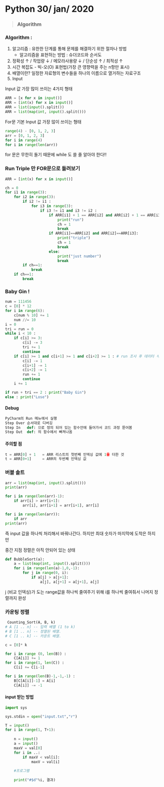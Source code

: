 # Python 30/ jan/ 2020

> ### Algorithm

### Algorithm : 

1. 알고리즘 : 유한한 단계를 통해 문제를 해결하기 위한 절차나 방법
   - 알고리즘을 표현하는 방법 : 슈더코드와 순서도
2. 정확성 ↑  / 작업량 ↓ / 메모라사용량 ↓ / 단순성 ↑ / 최적성 ↑
3. 시간 복잡도 - 빅-오(O) 표현법(가장 큰 영향력을 주는 n항만 표시)
4. 배열이란? 일정한 자료형의 변수들을 하나의 이름으로 열거하는 자료구조
5. Input



Input 값 가장 많이 쓰이는 4가지 형태

```python
ARR = [x for x in input()]
ARR = [int(x) for x in input()]
ARR = list(input().split())
ARR = list(map(int, input().split()))
```

For문 기본 Input 값 가장 많이 쓰이는 형태

```python
range(4) - [0, 1, 2, 3]
arr = [0, 1, 2, 3]
for i in range(4)
for i in range(len(arr))
```

for 문은 무한히 돌기 때문에 while 도 쓸 줄 알아야 한다!!

### Run Triple 만 FOR문으로 돌려보기

```python
ARR = [int(x) for x in input()]

ch = 0
for i1 in range(3):
    for i2 in range(3):
        if i2 != i1 :
            for i3 in range(3):
                if i3 != i1 and i3 != i2 :
                    if ARR[i1] + 1 == ARR[i2] and ARR[i2] + 1 == ARR[i3]:
                        print("run")
                        ch = 1
                        break
                    if ARR[i1]==ARR[i2] and ARR[i2]==ARR[i3]:
                        print("triple")
                        ch = 1
                        break
                    else:
                        print("just number")
                        break
        if ch==1:
            break
    if ch==1:
        break
```

### Baby Gin !

```python
num = 111456
c = [0] * 12
for i in range(6):
    c[num % 10] += 1
    num //= 10
i = 0
tri = run = 0
while i < 10 :
    if c[i] >= 3:
        c[i] -= 3
        tri += 1
        continue
    if c[i] >= 1 and c[i+1] >= 1 and c[i+2] >= 1 : # run 조사 후 데이터 삭제
        c[i] -= 1
        c[i+1] -= 1
        c[i+2] -= 1
        run += 1
        continue
    i += 1

if run + tri == 2 : print("Baby Gin")
else : print("Lose")
```



#### Debug

```python
PyCharm의 Run 메뉴에서 실행
Step Over 순서대로 디버깅
Step In   def: 으로 정의 되어 있는 함수안에 들어가서 코드 과정 뜯어봄
Step Out  def: 의 함수에서 빠져나옴
```

#### 주의할 점

```python
t = ARR[0] + 1   = ARR 리스트의 첫번째 인덱싱 값에 1을 더한 것
t = ARR[0+1]     = ARR의 두번째 인덱싱 값
```

### 버블 솔트

```python
arr = list(map(int, input().split()))
print(arr)

for i in range(len(arr)-1):
    if arr[i] > arr[i+1]:
        arr[i], arr[i+1] = arr[i+1], arr[i]

for i in range(len(arr)):
    if arr
print(arr)
```

즉 input 값을 하나씩 처리해서 바꿔나간다. 하지만 최대 숫자가 마지막에 도착은 하지만

중간 지점 정렬은 아직 안되어 있는 상태

```python
def BubbleSort(a):
    a = list(map(int, input().split()))
    for i in range(len(a)-1,0,-1):
        for j in range(0, i):
            if a[j] > a[j+1]:
                a[j], a[j+1] = a[j+1], a[j]
```

j (비교 인덱싱)가 도는 range값을 하나씩 줄여주기 위해 i를 하나씩 줄여줘서 나머지 정렬까지 완성



### 카운팅 정렬

```python
 Counting_Sort(A, B, k)
# A [1 .. n] -- 입력 배열 (1 to k)
# B [1 .. n] -- 정열된 배열.
# C [1 .. k] -- 카운트 배열.

c = [0]* k

for i in range (0, len(B)) :
    C[A[i]] += 1
for i in range(1, len(C)) :
    C[i] += C[i-1]

for i in range(len(B)-1,-1,-1) :
    B[C[A[i]]-1] = A[i]
    C[A[i]] -= -1
```



#### input 받는 방법

```python
import sys

sys.stdin = open("input.txt","r")

T = input()
for i in range(1, T+1):
    
    n = input()
    a = input()
    maxV = val[0]
    for i in ..:
    	if maxV < val[i]:
            maxV = val[i]
            
    #프로그램
    
    print("#$d"%i, 결과)
```

